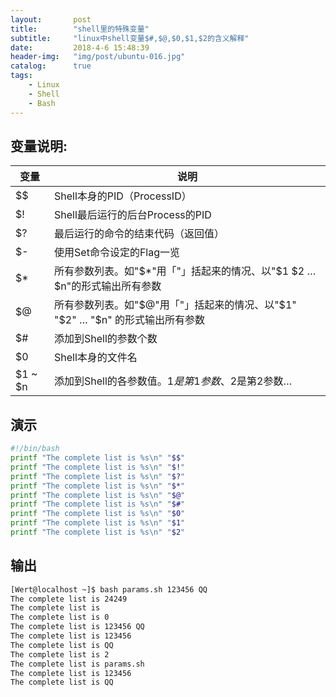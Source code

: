 ```yaml
---
layout:       post
title:        "shell里的特殊变量"
subtitle:     "linux中shell变量$#,$@,$0,$1,$2的含义解释"
date:         2018-4-6 15:48:39
header-img:   "img/post/ubuntu-016.jpg"
catalog:      true
tags:
    - Linux 
    - Shell 
    - Bash
---
```


##  变量说明: 

变量|说明
---|---
$$ | Shell本身的PID（ProcessID）   
$! | Shell最后运行的后台Process的PID 
$?|最后运行的命令的结束代码（返回值） 
$- | 使用Set命令设定的Flag一览 
$* |所有参数列表。如"$*"用「"」括起来的情况、以"$1 $2 … $n"的形式输出所有参数 
$@ |所有参数列表。如"$@"用「"」括起来的情况、以"$1" "$2" … "$n" 的形式输出所有参数
$# |添加到Shell的参数个数 
$0 |Shell本身的文件名 
$1 ~ $n|添加到Shell的各参数值。$1是第1参数、$2是第2参数…

## 演示

```bash
#!/bin/bash
printf "The complete list is %s\n" "$$" 
printf "The complete list is %s\n" "$!"
printf "The complete list is %s\n" "$?"
printf "The complete list is %s\n" "$*"
printf "The complete list is %s\n" "$@"
printf "The complete list is %s\n" "$#"
printf "The complete list is %s\n" "$0"
printf "The complete list is %s\n" "$1"
printf "The complete list is %s\n" "$2"
```
## 输出

```bash
[Wert@localhost ~]$ bash params.sh 123456 QQ
The complete list is 24249
The complete list is
The complete list is 0
The complete list is 123456 QQ
The complete list is 123456
The complete list is QQ
The complete list is 2
The complete list is params.sh
The complete list is 123456
The complete list is QQ
```